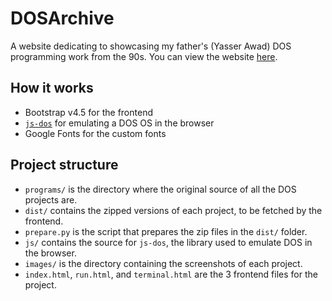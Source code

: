 # DOSArchive

A website dedicating to showcasing my father's (Yasser Awad) DOS programming work from the 90s. You can view the website [here](https://dosarchive.deadpackets.pw).

## How it works

- Bootstrap v4.5 for the frontend
- [`js-dos`](https://js-dos.com/) for emulating a DOS OS in the browser
- Google Fonts for the custom fonts

## Project structure

- `programs/` is the directory where the original source of all the DOS projects are.
- `dist/` contains the zipped versions of each project, to be fetched by the frontend.
- `prepare.py` is the script that prepares the zip files in the `dist/` folder.
- `js/` contains the source for `js-dos`, the library used to emulate DOS in the browser.
- `images/` is the directory containing the screenshots of each project.
- `index.html`, `run.html`, and `terminal.html` are the 3 frontend files for the project.
